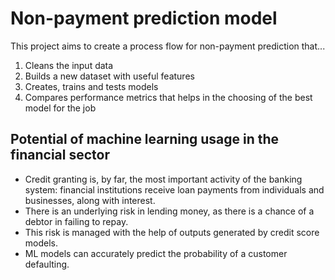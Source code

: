 # Non-payment prediction model

This project aims to create a process flow for non-payment prediction that...
1. Cleans the input data
2. Builds a new dataset with useful features
3. Creates, trains and tests models
4. Compares performance metrics that helps in the choosing of the best model for the job 

## Potential of machine learning usage in the financial sector

* Credit granting is, by far, the most important activity of the banking system: financial institutions receive loan payments from individuals and businesses, along with interest.
* There is an underlying risk in lending money, as there is a chance of a debtor in failing to repay.
* This risk is managed with the help of outputs generated by credit score models.
* ML models can accurately predict the probability of a customer defaulting.
